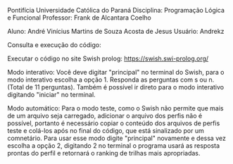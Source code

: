 Pontifícia Universidade Católica do Paraná
Disciplina: Programação Lógica e Funcional
Professor: Frank de Alcantara Coelho

Aluno: André Vinícius Martins de Souza Acosta de Jesus Usuário: Andrekz

Consulta e execução do código:

Executar o código no site Swish prolog: https://swish.swi-prolog.org/

Modo interativo:
Você deve digitar "principal" no terminal do Swish, para o modo interativo escolha a opção 1. Responda as perguntas com s ou n.(Total de 11 perguntas). Também é possível ir direto para o modo interativo digitando "iniciar" no terminal.

Modo automático:
Para o modo teste, como o Swish não permite que mais de um arquivo seja carregado, adicionar o arquivo dos perfis não é possível, portanto é necessário copiar o conteúdo dos arquivos de perfis teste e colá-los após no final do código, que está sinalizado por um comnetário. Para usar esse modo digite "principal" novamente e dessa vez escolha a opção 2, digitando 2 no terminal o programa usará as resposta prontas do perfil e retornará o ranking de trilhas mais apropriadas.


